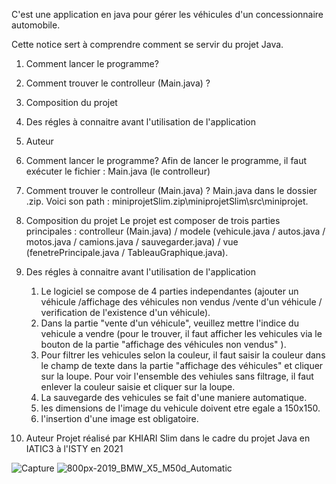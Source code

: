 C'est une application en java pour gérer les véhicules d'un concessionnaire automobile.

Cette notice sert à comprendre comment se servir du projet Java.

1) Comment lancer le programme?
2) Comment trouver le controlleur (Main.java) ?
3) Composition du projet
4) Des régles à connaitre avant l'utilisation de l'application
5) Auteur

1) Comment lancer le programme?
Afin de lancer le programme, il faut exécuter le fichier : Main.java (le controlleur)

2) Comment trouver le controlleur (Main.java) ?
Main.java dans le dossier .zip. Voici son path : miniprojetSlim.zip\miniprojetSlim\src\miniprojet.

3) Composition du projet
Le projet est composer de trois parties principales : controlleur (Main.java) / modele (vehicule.java / autos.java  / motos.java / camions.java / sauvegarder.java) / vue (fenetrePrincipale.java / TableauGraphique.java).

4) Des régles à connaitre avant l'utilisation de l'application
	1) Le logiciel se compose de 4 parties independantes (ajouter un véhicule /affichage des véhicules non vendus /vente d'un véhicule / verification de l'existence d'un véhicule).
	2) Dans la partie "vente d'un véhicule", veuillez mettre l'indice du vehicule a vendre (pour le trouver, il faut afficher les vehicules via le bouton de la partie "affichage des 	véhicules non vendus" ).
	3) Pour filtrer les vehicules selon la couleur, il faut saisir la couleur dans le champ de texte dans la partie "affichage des véhicules" et cliquer sur la loupe.
     	Pour voir l'ensemble des vehiules  sans filtrage, il faut enlever la couleur saisie et cliquer sur la loupe.
	4) La sauvegarde des vehicules se fait d'une maniere automatique.
	5) les dimensions de l'image du vehicule doivent  etre egale a 150x150.
	6) l'insertion d'une image est obligatoire.

5) Auteur
Projet réalisé par KHIARI Slim dans le cadre du projet Java en IATIC3 à l'ISTY en 2021

![Capture](https://user-images.githubusercontent.com/73532355/147876545-18f98c88-dc4a-4202-a45c-05fc131382d0.JPG)
![800px-2019_BMW_X5_M50d_Automatic](https://user-images.githubusercontent.com/73532355/147876594-93875500-b9e9-44e1-9eb0-dfbc69275603.jpg)

